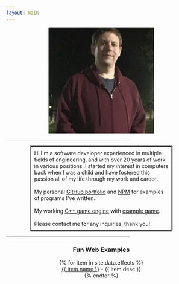 ```yaml
---
layout: main
---
```


<div style="text-align:center;"><img src="img/my_pic.png" width="280px"/></div>

<hr style="width:65%"/>

<div style="text-align:center;">
<table style="width:75%;margin-left:auto;margin-right:auto;border:3px double;">
<tr>
<td style="text-align:left;padding:8px;">
    Hi I'm a software developer experienced in multiple fields of engineering, and with over 20 years of work in various positions.  I started my interest in computers back when I was a child and have fostered this passion all of my life through my work and career.
    <br/><br/>
    My personal <a href="https://github.com/AtomicSponge" target="_blank" rel="noopener noreferrer">GitHub portfolio</a> and <a href="https://www.npmjs.com/~spongex" target="_blank" rel="noopener noreferrer">NPM</a> for examples of programs I've written.
    <br/><br/>
    My working <a href="https://github.com/wtfsystems" target="_blank" rel="noopener noreferrer">C++ game engine</a> with <a href="https://github.com/wte_demo_01" target="_blank" rel="noopener noreferrer">example game</a>.
    <br/><br/>
    Please contact me for any inquiries, thank you!
</td>
</tr>
</table>
</div>

<hr style="width:65%;"/>

<div style="text-align:center;">
<h3>Fun Web Examples</h3>
{% for item in site.data.effects %}
<div><a href="{{ item.link }}" target="_blank" rel="noopener noreferrer">{{ item.name }}</a> - {{ item.desc }}</div>
{% endfor %}
</div>
